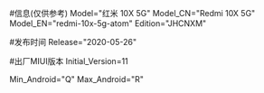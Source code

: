 #信息(仅供参考)
Model="红米 10X 5G"
Model_CN="Redmi 10X 5G"
Model_EN="redmi-10x-5g-atom"
Edition="JHCNXM"

#发布时间
Release="2020-05-26"

#出厂MIUI版本
Initial_Version=11

Min_Android="Q"
Max_Android="R"
